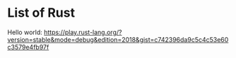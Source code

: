 # List of Rust

Hello world: https://play.rust-lang.org/?version=stable&mode=debug&edition=2018&gist=c742396da9c5c4c53e60c3579e4fb97f
